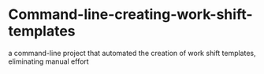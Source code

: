 # Command-line-creating-work-shift-templates
a command-line project that automated the creation of work shift templates, eliminating manual effort
